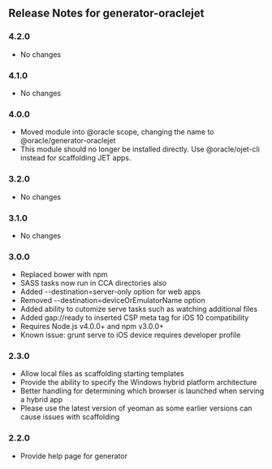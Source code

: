 ## Release Notes for generator-oraclejet ##

### 4.2.0
* No changes

### 4.1.0
* No changes

### 4.0.0
* Moved module into @oracle scope, changing the name to @oracle/generator-oraclejet
* This module should no longer be installed directly.  Use @oracle/ojet-cli instead for scaffolding JET apps.

### 3.2.0
* No changes

### 3.1.0
* No changes

### 3.0.0
* Replaced bower with npm
* SASS tasks now run in CCA directories also
* Added --destination=server-only option for web apps
* Removed --destination=deviceOrEmulatorName option
* Added ability to cutomize serve tasks such as watching additional files
* Added gap://ready to inserted CSP meta tag for iOS 10 compatibility
* Requires Node.js v4.0.0+ and npm v3.0.0+
* Known issue: grunt serve to iOS device requires developer profile

### 2.3.0
* Allow local files as scaffolding starting templates
* Provide the ability to specify the Windows hybrid platform architecture
* Better handling for determining which browser is launched when serving a hybrid app
* Please use the latest version of yeoman as some earlier versions can cause issues with scaffolding

### 2.2.0

* Provide help page for generator
